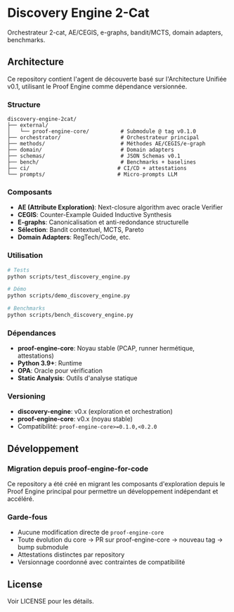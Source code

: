 # Discovery Engine 2-Cat

Orchestrateur 2-cat, AE/CEGIS, e-graphs, bandit/MCTS, domain adapters, benchmarks.

## Architecture

Ce repository contient l'agent de découverte basé sur l'Architecture Unifiée v0.1, utilisant le Proof Engine comme dépendance versionnée.

### Structure

```
discovery-engine-2cat/
├── external/
│   └── proof-engine-core/          # Submodule @ tag v0.1.0
├── orchestrator/                   # Orchestrateur principal
├── methods/                        # Méthodes AE/CEGIS/e-graph
├── domain/                         # Domain adapters
├── schemas/                        # JSON Schemas v0.1
├── bench/                          # Benchmarks + baselines
├── ci/                            # CI/CD + attestations
└── prompts/                       # Micro-prompts LLM
```

### Composants

- **AE (Attribute Exploration)**: Next-closure algorithm avec oracle Verifier
- **CEGIS**: Counter-Example Guided Inductive Synthesis
- **E-graphs**: Canonicalisation et anti-redondance structurelle
- **Sélection**: Bandit contextuel, MCTS, Pareto
- **Domain Adapters**: RegTech/Code, etc.

### Utilisation

```bash
# Tests
python scripts/test_discovery_engine.py

# Démo
python scripts/demo_discovery_engine.py

# Benchmarks
python scripts/bench_discovery_engine.py
```

### Dépendances

- **proof-engine-core**: Noyau stable (PCAP, runner hermétique, attestations)
- **Python 3.9+**: Runtime
- **OPA**: Oracle pour vérification
- **Static Analysis**: Outils d'analyse statique

### Versioning

- **discovery-engine**: v0.x (exploration et orchestration)
- **proof-engine-core**: v0.x (noyau stable)
- Compatibilité: `proof-engine-core>=0.1.0,<0.2.0`

## Développement

### Migration depuis proof-engine-for-code

Ce repository a été créé en migrant les composants d'exploration depuis le Proof Engine principal pour permettre un développement indépendant et accéléré.

### Garde-fous

- Aucune modification directe de `proof-engine-core`
- Toute évolution du core → PR sur proof-engine-core → nouveau tag → bump submodule
- Attestations distinctes par repository
- Versionnage coordonné avec contraintes de compatibilité

## License

Voir LICENSE pour les détails.
